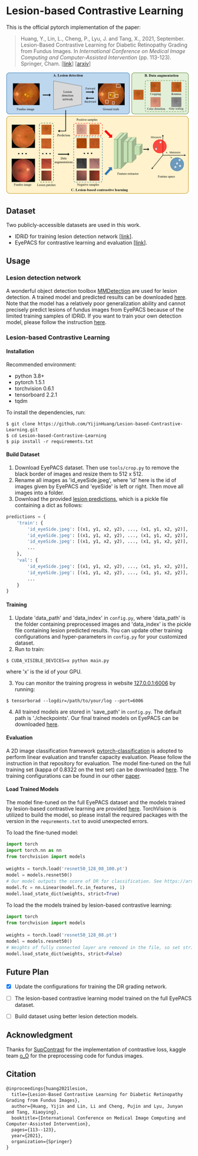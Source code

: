 # Lesion-based Contrastive Learning

This is the official pytorch implementation of the paper:

> Huang, Y., Lin, L., Cheng, P., Lyu, J. and Tang, X., 2021, September. Lesion-Based Contrastive Learning for Diabetic Retinopathy Grading from Fundus Images. In *International Conference on Medical Image Computing and Computer-Assisted Intervention* (pp. 113-123). Springer, Cham. [[link](https://link.springer.com/chapter/10.1007/978-3-030-87196-3_11)] [[arxiv](https://arxiv.org/abs/2107.08274)]

![](./imgs/framework.png)



## Dataset

Two publicly-accessible datasets are used in this work.

- IDRiD for training lesion detection network [[link](https://idrid.grand-challenge.org)].
- EyePACS for contrastive learning and evaluation [[link](https://www.kaggle.com/c/diabetic-retinopathy-detection/data)].



## Usage

### Lesion detection network

A wonderful object detection toolbox [MMDetection](https://github.com/open-mmlab/mmdetection) are used for lesion detection. A trained model and predicted results can be downloaded [here](https://github.com/YijinHuang/Lesion-based-Contrastive-Learning/releases/tag/v1.0). Note that the model has a relatively poor generalization ability and cannot precisely predict lesions of fundus images from EyePACS because of the limited training samples of IDRiD. If you want to train your own detection model, please follow the instruction [here](./detection/README.md).



### Lesion-based Contrastive Learning

#### Installation

Recommended environment:

- python 3.8+
- pytorch 1.5.1
- torchvision 0.6.1
- tensorboard 2.2.1
- tqdm

To install the dependencies, run:

```shell
$ git clone https://github.com/YijinHuang/Lesion-based-Contrastive-Learning.git
$ cd Lesion-based-Contrastive-Learning
$ pip install -r requirements.txt
```

#### Build Dataset

1. Download EyePACS dataset. Then use `tools/crop.py` to remove the black border of images and resize them to 512 x 512.
2. Rename all images as 'id_eyeSide.jpeg', where 'id' here is the id of images given by EyePACS and 'eyeSide' is left or right. Then move all images into a folder.
3. Download the provided [lesion predictions](https://github.com/YijinHuang/Lesion-based-Contrastive-Learning/releases/tag/v1.0), which is a pickle file containing a dict as follows:

```python
predictions = {
    'train': {
        'id_eyeSide.jpeg': [(x1, y1, x2, y2), ..., (x1, y1, x2, y2)],
        'id_eyeSide.jpeg': [(x1, y1, x2, y2), ..., (x1, y1, x2, y2)],
        'id_eyeSide.jpeg': [(x1, y1, x2, y2), ..., (x1, y1, x2, y2)],
        ...
    },
    'val': {
        'id_eyeSide.jpeg': [(x1, y1, x2, y2), ..., (x1, y1, x2, y2)],
        'id_eyeSide.jpeg': [(x1, y1, x2, y2), ..., (x1, y1, x2, y2)],
        ...
    }
}
```

#### Training

1. Update 'data_path' and 'data_index' in `config.py`, where 'data_path' is the folder containing preprocessed images and 'data_index' is the pickle file containing lesion predicted results. You can update other training configurations and hyper-parameters in `config.py` for your customized dataset.
2. Run to train:

```shell
$ CUDA_VISIBLE_DEVICES=x python main.py
```

where 'x' is the id of your GPU. 

3. You can monitor the training progress in website [127.0.0.1:6006](127.0.0.1:6006) by running:

```shell
$ tensorborad --logdir=/path/to/your/log --port=6006
```

4. All trained models are stored in 'save_path' in `config.py`. The default path is './checkpoints'. Our final trained models on EyePACS can be downloaded [here](https://github.com/YijinHuang/Lesion-based-Contrastive-Learning/releases/tag/v1.0).

#### Evaluation

A 2D image classification framework [pytorch-classification](https://github.com/YijinHuang/pytorch-classification) is adopted to perform linear evaluation and transfer capacity evaluation. Please follow the instruction in that repository for evaluation. The model fine-tuned on the full training set (kappa of 0.8322 on the test set) can be downloaded [here](https://github.com/YijinHuang/Lesion-based-Contrastive-Learning/releases). The training configurations can be found in our other [paper](https://arxiv.org/pdf/2110.14160.pdf).

#### Load Trained Models

The model fine-tuned on the full EyePACS dataset and the models trained by lesion-based contrastive learning are provided [here](https://github.com/YijinHuang/Lesion-based-Contrastive-Learning/releases). TorchVision is utilized to build the model, so please install the required packages with the version in the `requrements.txt` to avoid unexpected errors. 

To load the fine-tuned model:

```python
import torch
import torch.nn as nn
from torchvision import models

weights = torch.load('resnet50_128_08_100.pt')
model = models.resnet50()
# Our model outputs the score of DR for classification. See https://arxiv.org/pdf/2110.14160.pdf for more details.
model.fc = nn.Linear(model.fc.in_features, 1)
model.load_state_dict(weights, strict=True)
```

To load the the models trained by lesion-based contrastive learning:

```python
import torch
from torchvision import models

weights = torch.load('resnet50_128_08.pt')
model = models.resnet50()
# Weights of fully connected layer are removed in the file, so set strict to be False.
model.load_state_dict(weights, strict=False)
```



## Future Plan

- [x] Update the configurations for training the DR grading network.
- [ ] The lesion-based contrastive learning model trained on the full EyePACS dataset.
- [ ] Build dataset using better lesion detection models.



## Acknowledgment

Thanks for [SupContrast](https://github.com/HobbitLong/SupContrast) for the implementation of contrastive loss, kaggle team [o_O](https://github.com/sveitser/kaggle_diabetic) for the preprocessing code for fundus images.



## Citation

```
@inproceedings{huang2021lesion,
  title={Lesion-Based Contrastive Learning for Diabetic Retinopathy Grading from Fundus Images},
  author={Huang, Yijin and Lin, Li and Cheng, Pujin and Lyu, Junyan and Tang, Xiaoying},
  booktitle={International Conference on Medical Image Computing and Computer-Assisted Intervention},
  pages={113--123},
  year={2021},
  organization={Springer}
}
```

